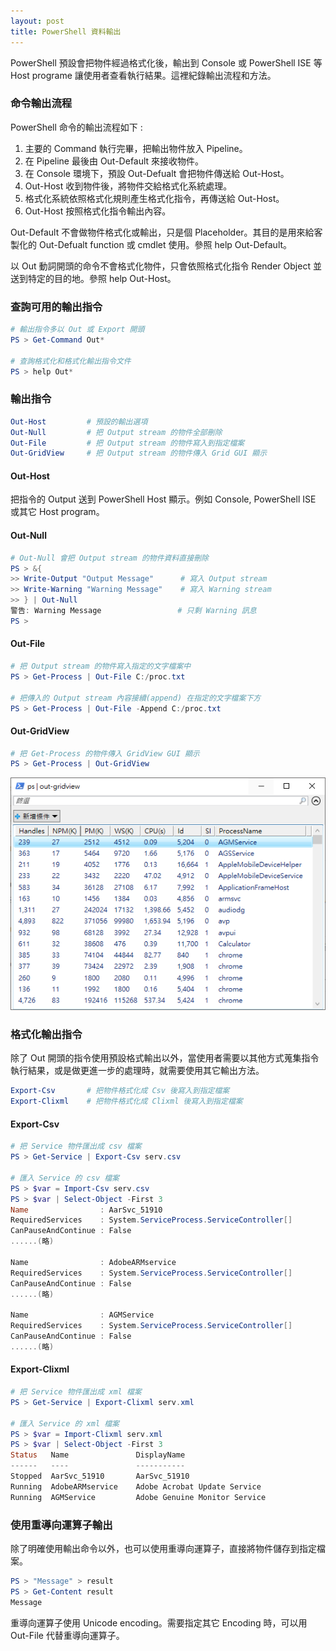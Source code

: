 ```yaml
---
layout: post
title: PowerShell 資料輸出
---
```


PowerShell 預設會把物件經過格式化後，輸出到 Console 或 PowerShell ISE 等 Host programe 讓使用者查看執行結果。這裡紀錄輸出流程和方法。

<!--more-->

### 命令輸出流程

PowerShell 命令的輸出流程如下 :

1. 主要的 Command 執行完畢，把輸出物件放入 Pipeline。
2. 在 Pipeline 最後由 Out-Default 來接收物件。
3. 在 Console 環境下，預設 Out-Defualt 會把物件傳送給 Out-Host。
4. Out-Host 收到物件後，將物件交給格式化系統處理。
5. 格式化系統依照格式化規則產生格式化指令，再傳送給 Out-Host。
6. Out-Host 按照格式化指令輸出內容。

Out-Default 不會做物件格式化或輸出，只是個 Placeholder。其目的是用來給客製化的 Out-Defualt function 或 cmdlet 使用。參照 help Out-Default。

以 Out 動詞開頭的命令不會格式化物件，只會依照格式化指令 Render Object 並送到特定的目的地。參照 help Out-Host。

### 查詢可用的輸出指令

```PowerShell
# 輸出指令多以 Out 或 Export 開頭
PS > Get-Command Out*

# 查詢格式化和格式化輸出指令文件
PS > help Out*
```

### 輸出指令

```PowerShell
Out-Host         # 預設的輸出選項
Out-Null         # 把 Output stream 的物件全部刪除
Out-File         # 把 Output stream 的物件寫入到指定檔案
Out-GridView     # 把 Output stream 的物件傳入 Grid GUI 顯示
```

#### Out-Host

把指令的 Output 送到 PowerShell Host 顯示。例如 Console, PowerShell ISE 或其它 Host program。

#### Out-Null

```PowerShell
# Out-Null 會把 Output stream 的物件資料直接刪除
PS > &{
>> Write-Output "Output Message"      # 寫入 Output stream
>> Write-Warning "Warning Message"    # 寫入 Warning stream
>> } | Out-Null
警告: Warning Message                 # 只剩 Warning 訊息
PS >
```

#### Out-File

```PowerShell
# 把 Output stream 的物件寫入指定的文字檔案中
PS > Get-Process | Out-File C:/proc.txt

# 把傳入的 Output stream 內容接續(append) 在指定的文字檔案下方
PS > Get-Process | Out-File -Append C:/proc.txt
```

#### Out-GridView

```PowerShell
# 把 Get-Process 的物件傳入 GridView GUI 顯示
PS > Get-Process | Out-GridView
```

![powershell-gridview-example](/assets/img/post/2019/11/23/powershell-data-output/powershell-gridview-example.png)

### 格式化輸出指令

除了 Out 開頭的指令使用預設格式輸出以外，當使用者需要以其他方式蒐集指令執行結果，或是做更進一步的處理時，就需要使用其它輸出方法。

```PowerShell
Export-Csv       # 把物件格式化成 Csv 後寫入到指定檔案
Export-Clixml    # 把物件格式化成 Clixml 後寫入到指定檔案
```

#### Export-Csv

```PowerShell
# 把 Service 物件匯出成 csv 檔案
PS > Get-Service | Export-Csv serv.csv

# 匯入 Service 的 csv 檔案
PS > $var = Import-Csv serv.csv
PS > $var | Select-Object -First 3
Name                : AarSvc_51910
RequiredServices    : System.ServiceProcess.ServiceController[]
CanPauseAndContinue : False
......(略)

Name                : AdobeARMservice
RequiredServices    : System.ServiceProcess.ServiceController[]
CanPauseAndContinue : False
......(略)

Name                : AGMService
RequiredServices    : System.ServiceProcess.ServiceController[]
CanPauseAndContinue : False
......(略)
```

#### Export-Clixml

```PowerShell
# 把 Service 物件匯出成 xml 檔案
PS > Get-Service | Export-Clixml serv.xml

# 匯入 Service 的 xml 檔案
PS > $var = Import-Clixml serv.xml
PS > $var | Select-Object -First 3
Status   Name               DisplayName
------   ----               -----------
Stopped  AarSvc_51910       AarSvc_51910
Running  AdobeARMservice    Adobe Acrobat Update Service
Running  AGMService         Adobe Genuine Monitor Service
```

### 使用重導向運算子輸出

除了明確使用輸出命令以外，也可以使用重導向運算子，直接將物件儲存到指定檔案。

```PowerShell
PS > "Message" > result
PS > Get-Content result
Message
```

重導向運算子使用 Unicode encoding。需要指定其它 Encoding 時，可以用 Out-File 代替重導向運算子。

